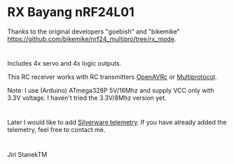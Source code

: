 # RX Bayang nRF24L01
Thanks to the original developers "goebish" and "bikemike" https://github.com/bikemike/nrf24_multipro/tree/rx_mode.
#
Includes 4x servo and 4x logic outputs.

This RC receiver works with RC transmitters [OpenAVRc](https://github.com/stanekTM/OpenAVRc_Dev) or [Multiprotocol](https://github.com/pascallanger/DIY-Multiprotocol-TX-Module).

Note: I use (Arduino) ATmega328P 5V/16Mhz and supply VCC only with 3.3V voltage. 
I haven't tried the 3.3V/8Mhz version yet.
#
Later I would like to add [Silverware telemetry](https://github.com/silver13/BoldClash-BWHOOP-B-03).
If you have already added the telemetry, feel free to contact me.
#
Jiri StanekTM
